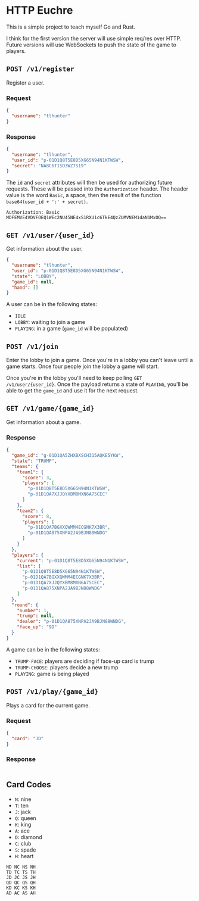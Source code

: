 # HTTP Euchre

This is a simple project to teach myself Go and Rust.

I think for the first version the server will use simple req/res over HTTP. Future versions will use WebSockets to push the state of the game to players.

## `POST /v1/register`

Register a user.

### Request

```json
{
  "username": "tlhunter"
}
```

### Response

```json
{
  "username": "tlhunter",
  "user_id": "p-01D1Q8T5E8D5XG65N94N1KTWSW",
  "secret": "NA8C6T1SD3WZ7S19"
}
```

The `id` and `secret` attributes will then be used for authorizing future requests. These will be passed into the `Authorization` header. The header value is the word `Basic`, a space, then the result of the function `base64(user_id + ':' + secret)`.

```http
Authorization: Basic MDFEMVE4VDVFOEQ1WEc2NU45NE4xS1RXU1c6TkE4QzZUMVNEM1daN1MxOQ==
```

## `GET /v1/user/{user_id}`

Get information about the user.

```json
{
  "username": "tlhunter",
  "user_id": "p-01D1Q8T5E8D5XG65N94N1KTWSW",
  "state": "LOBBY",
  "game_id": null,
  "hand": []
}
```

A user can be in the following states:

- `IDLE`
- `LOBBY`: waiting to join a game
- `PLAYING`: in a game (`game_id` will be populated)

## `POST /v1/join`

Enter the lobby to join a game. Once you're in a lobby you can't leave until a game starts. Once four people join the lobby a game will start.

Once you're in the lobby you'll need to keep polling `GET /v1/user/{user_id}`. Once the payload returns a state of `PLAYING`, you'll be able to get the `game_id` and use it for the next request.

## `GET /v1/game/{game_id}`

Get information about a game.

### Response

```json
{
  "game_id": "g-01D1QA5ZHXBXSCH315AQKE5YKW",
  "state": "TRUMP",
  "teams": {
    "team1": {
      "score": 3,
      "players": [
        "p-01D1Q8T5E8D5XG65N94N1KTWSW",
        "p-01D1QA7XJJQYXBM8MXN6A75CEC"
      ]
    },
    "team2": {
      "score": 8,
      "players": [
        "p-01D1QA7BGXXQWMM4ECGNK7X3BR",
        "p-01D1QA875XNPA2JA9BJN88WNDG"
      ]
    }
  },
  "players": {
    "current": "p-01D1Q8T5E8D5XG65N94N1KTWSW",
    "list": [
      "p-01D1Q8T5E8D5XG65N94N1KTWSW",
      "p-01D1QA7BGXXQWMM4ECGNK7X3BR",
      "p-01D1QA7XJJQYXBM8MXN6A75CEC",
      "p-01D1QA875XNPA2JA9BJN88WNDG"
    ]
  },
  "round": {
    "number": 1,
    "trump": null,
    "dealer": "p-01D1QA875XNPA2JA9BJN88WNDG",
    "face_up": "9D"
  }
}
```

A game can be in the following states:

- `TRUMP-FACE`: players are deciding if face-up card is trump
- `TRUMP-CHOOSE`: players decide a new trump
- `PLAYING`: game is being played

## `POST /v1/play/{game_id}`

Plays a card for the current game.

### Request

```json
{
  "card": "JD"
}
```

### Response

```json
```

## Card Codes

- `N`: nine
- `T`: ten
- `J`: jack
- `Q`: queen
- `K`: king
- `A`: ace
- `D`: diamond
- `C`: club
- `S`: spade
- `H`: heart

```
ND NC NS NH
TD TC TS TH
JD JC JS JH
QD QC QS QH
KD KC KS KH
AD AC AS AH
```
